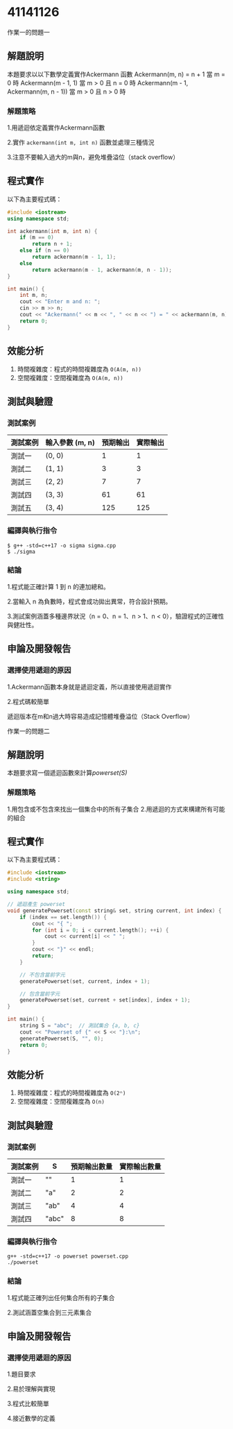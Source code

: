 # 41141126

作業一的問題一

## 解題說明
本題要求以以下數學定義實作Ackermann 函數
Ackermann(m, n) =
    n + 1                       當 m = 0 時
    Ackermann(m - 1, 1)        當 m > 0 且 n = 0 時
    Ackermann(m - 1, Ackermann(m, n - 1)) 當 m > 0 且 n > 0 時
### 解題策略
1.用遞迴依定義實作Ackermann函數

2.實作 `ackermann(int m, int n)` 函數並處理三種情況

3.注意不要輸入過大的m與n，避免堆疊溢位（stack overflow）

## 程式實作

以下為主要程式碼：
```cpp
#include <iostream>
using namespace std;

int ackermann(int m, int n) {
    if (m == 0)
        return n + 1;
    else if (n == 0)
        return ackermann(m - 1, 1);
    else
        return ackermann(m - 1, ackermann(m, n - 1));
}

int main() {
    int m, n;
    cout << "Enter m and n: ";
    cin >> m >> n;
    cout << "Ackermann(" << m << ", " << n << ") = " << ackermann(m, n) << endl;
    return 0;
}
```

## 效能分析

1. 時間複雜度：程式的時間複雜度為 `O(A(m, n))`
2. 空間複雜度：空間複雜度為 `O(A(m, n))`

## 測試與驗證

### 測試案例

| 測試案例 | 輸入參數 (m, n) | 預期輸出 | 實際輸出 |
|----------|------------------|----------|----------|
| 測試一   | (0, 0)           | 1        | 1        |
| 測試二   | (1, 1)           | 3        | 3        |
| 測試三   | (2, 2)           | 7        | 7        |
| 測試四   | (3, 3)           | 61       | 61       |
| 測試五   | (3, 4)           | 125      | 125      |

### 編譯與執行指令

```shell
$ g++ -std=c++17 -o sigma sigma.cpp
$ ./sigma
```

### 結論

1.程式能正確計算 1 到 n 的連加總和。

2.當輸入 n 為負數時，程式會成功拋出異常，符合設計預期。

3.測試案例涵蓋多種邊界狀況（n = 0、n = 1、n > 1、n < 0），驗證程式的正確性與健壯性。

## 申論及開發報告

### 選擇使用遞迴的原因
1.Ackermann函數本身就是遞迴定義，所以直接使用遞迴實作

2.程式碼較簡單

遞迴版本在m和n過大時容易造成記憶體堆疊溢位（Stack Overflow）

作業一的問題二

## 解題說明
本題要求寫一個遞迴函數來計算*powerset(S)*

### 解題策略
1.用包含或不包含來找出一個集合中的所有子集合
2.用遞迴的方式來構建所有可能的組合

## 程式實作

以下為主要程式碼：
```cpp
#include <iostream>
#include <string>

using namespace std;

// 遞迴產生 powerset
void generatePowerset(const string& set, string current, int index) {
    if (index == set.length()) {
        cout << "{ ";
        for (int i = 0; i < current.length(); ++i) {
            cout << current[i] << " ";
        }
        cout << "}" << endl;
        return;
    }

    // 不包含當前字元
    generatePowerset(set, current, index + 1);

    // 包含當前字元
    generatePowerset(set, current + set[index], index + 1);
}

int main() {
    string S = "abc";  // 測試集合 {a, b, c}
    cout << "Powerset of {" << S << "}:\n";
    generatePowerset(S, "", 0);
    return 0;
}
```
## 效能分析

1. 時間複雜度：程式的時間複雜度為 `O(2ⁿ)`
2. 空間複雜度：空間複雜度為 `O(n)`

## 測試與驗證

### 測試案例

| 測試案例 | S | 預期輸出數量 | 實際輸出數量 |
|----------|------------|---------------------|---------------------|
| 測試一   | ""         | 1                   | 1                   |
| 測試二   | "a"        | 2                   | 2                   |
| 測試三   | "ab"       | 4                   | 4                   |
| 測試四   | "abc"      | 8                   | 8                   |


### 編譯與執行指令

```shell
g++ -std=c++17 -o powerset powerset.cpp
./powerset
```

### 結論

1.程式能正確列出任何集合所有的子集合

2.測試涵蓋空集合到三元素集合

## 申論及開發報告

### 選擇使用遞迴的原因
1.題目要求

2.易於理解與實現

3.程式比較簡單

4.接近數學的定義
